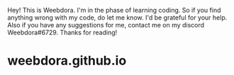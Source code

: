 Hey! This is Weebdora. I'm in the phase of learning coding. So if you find anything wrong with my code, do let me know. I'd be grateful for your help. Also if you have any suggestions for me, contact me on my discord Weebdora#6729.
Thanks for reading!
# weebdora.github.io
